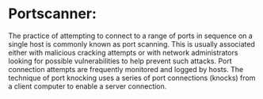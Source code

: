 # Portscanner:

The practice of attempting to connect to a range of ports in sequence on a single host is commonly known as port scanning.
This is usually associated either with malicious cracking attempts or with network administrators looking for possible vulnerabilities to help prevent such attacks. Port connection attempts are frequently monitored and logged by hosts.
The technique of port knocking uses a series of port connections (knocks) from a client computer to enable a server connection.
